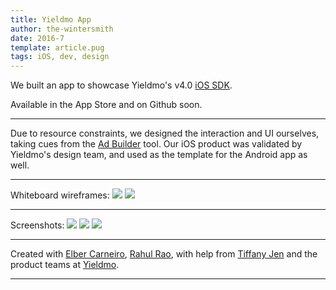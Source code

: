 ```yaml
---
title: Yieldmo App
author: the-wintersmith
date: 2016-7
template: article.pug
tags: iOS, dev, design
---
```


We built an app to showcase Yieldmo's v4.0 [iOS SDK](/portfolio/ym-ios-sdk/). 

Available in the App Store and on Github soon.

---

Due to resource constraints, we designed the interaction and UI ourselves, taking cues from the [Ad Builder](https://adbuilder.yieldmo.com/) tool.  Our iOS product was validated by Yieldmo's design team, and used as the template for the Android app as well.

---
Whiteboard wireframes:
![](wireframe1.jpg)
![](wireframe2.jpg)

---
Screenshots:
![](showcase1.jpg)
![](showcase2.jpg)
![](showcase3.jpg)

---

Created with [Elber Carneiro](https://github.com/elberdev), [Rahul Rao](https://www.linkedin.com/in/rahul-rao-0215511a), with help from [Tiffany Jen](http://www.tiffanyjen.com/) and the product teams at [Yieldmo](https://yieldmo.com/).

---

